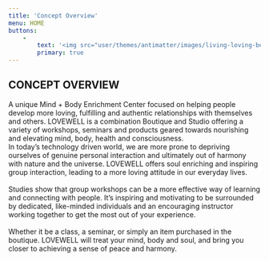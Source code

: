 ```yaml
---
title: 'Concept Overview'
menu: HOME
buttons:
    -
        text: '<img src="user/themes/antimatter/images/living-loving-better.png">'
        primary: true
---
```


## CONCEPT OVERVIEW
<div class="pure-g-r">
<div class="conceptText pure-u-md-1-2">A unique Mind + Body Enrichment Center focused
on helping people develop more loving, fulfilling
and authentic relationships with themselves and
others. LOVEWELL is a combination Boutique and
Studio offering a variety of workshops, seminars and
products geared towards nourishing and elevating
mind, body, health and consciousness.
</div>
<div class="conceptText pure-u-md-1-2">
In today’s technology driven world, we are more
prone to depriving ourselves of genuine personal
interaction and ultimately out of harmony with
nature and the universe. LOVEWELL offers soul
enriching and inspiring group interaction, leading
to a more loving attitude in our everyday lives.
<br><br>
Studies show that group workshops can be a
more effective way of learning and connecting
with people. It’s inspiring and motivating to be
surrounded by dedicated, like-minded individuals
and an encouraging instructor working together to
get the most out of your experience.
<br><br>
Whether it be a class, a seminar, or simply an item
purchased in the boutique. LOVEWELL will treat
your mind, body and soul, and bring you closer to
achieving a sense of peace and harmony.
<br><br>
</div>
</div>
